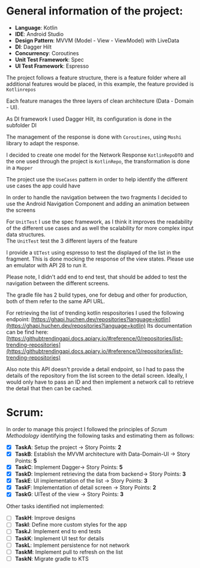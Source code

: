# General information of the project:  
  
- **Language**: Kotlin  
- **IDE**: Android Studio  
- **Design Pattern**: MVVM (Model - View - ViewModel) with LiveData  
- **DI**: Dagger Hilt  
- **Concurrency**:  Coroutines  
- **Unit Test Framework**: Spec  
- **UI Test Framework**: Espresso  
  
The project follows a feature structure, there is a feature folder where all additional features would be placed, in this example, the feature provided is `Kotlinrepos`  
  
Each feature manages the three layers of clean architecture (Data - Domain - UI).  
  
As DI framework I used Dagger Hilt, its configuration is done in the subfolder DI  
  
The management of the response is done with `Coroutines`, using `Moshi` library to adapt the response.  
  
I decided to create one model for the Network Response `KotlinRepoDTO` and the one used through the project is `KotlinRepo`, the transformation is done in a  `Mapper`  
  
The project use the `UseCases` pattern in order to help identify the different use cases the app could have  
  
In order to handle the navigation between the two fragments I decided to use the Android Navigation Component and adding an animation between the screens
  
For `UnitTest` I use the spec framework, as I think it improves the readability of the different use cases and as well the scalability for more complex input data structures.  
The  `UnitTest` test the 3 different layers of the feature  
  
I provide a `UITest` using espresso to test the displayed of the list in the fragment. This is done mocking the response of the view states. Please use an emulator with API 28 to run it.  

Please note, I didn't add end to end test, that should be added to test the navigation between the different screens.
  
The gradle file has 2 build types, one for debug and other for production, both of them refer to the same API URL.

For retrieving the list of trending kotlin respositories I used the following endpoint:   [https://ghapi.huchen.dev/repositories?language=kotlin](https://ghapi.huchen.dev/repositories?language=kotlin)
Its documentation can be find here: [https://githubtrendingapi.docs.apiary.io/#reference/0/repositories/list-trending-repositories](https://githubtrendingapi.docs.apiary.io/#reference/0/repositories/list-trending-repositories)

Also note this API doesn't provide a detail endpoint, so I had to pass the details of the repository from the list screen to the detail screen. Ideally, I would only have to pass an ID and then implement a network call to retrieve the detail that then can be cached. 
  
# Scrum:  
In order to manage this project I followed the principles of _Scrum Methodology_ identifying the following tasks and estimating them as follows:  
  
- [x] **TaskA**: Setup the project -> Story Points: **2**  
- [x] **TaskB**: Establish the MVVM architecture with Data-Domain-UI -> Story Points: **5**  
- [x]  **TaskC**: Implement Dagger-> Story Points: **5**  
- [x] **TaskD**: Implement retrieving the data from backend-> Story Points: **3**  
- [x] **TaskE**: UI implementation of the list -> Story Points: **3**  
- [x] **TaskF**: Implementation of detail screen -> Story Points: **2**  
- [x] **TaskG**: UITest of the view -> Story Points: **3**  
  
Other tasks identified not implemented:  
  
- [ ] **TaskH**: Improve designs  
- [ ] **TaskI**: Define more custom styles for the app  
- [ ] **TaskJ**: Implement end to end tests
- [ ] **TaskK**: Implement UI test for details
- [ ] **TaskL**: Implement persistence for not network 
- [ ] **TaskM**: Implement pull to refresh  on the list
- [ ] **TaskN**: Migrate gradle to KTS  
